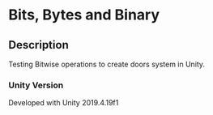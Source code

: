 # Bits, Bytes and Binary

## Description

Testing Bitwise operations to create doors system in Unity.

### Unity Version

Developed with Unity 2019.4.19f1 
